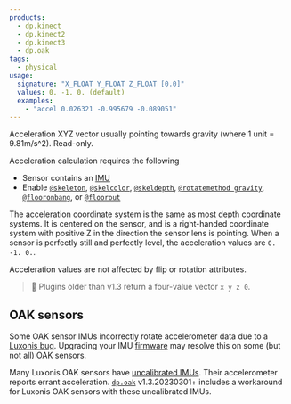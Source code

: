 ```yaml
---
products:
  - dp.kinect
  - dp.kinect2
  - dp.kinect3
  - dp.oak
tags:
  - physical
usage:
  signature: "X_FLOAT Y_FLOAT Z_FLOAT [0.0]"
  values: 0. -1. 0. (default)
  examples:
    - "accel 0.026321 -0.995679 -0.089051"
---
```


Acceleration XYZ vector usually pointing towards gravity
(where 1 unit = 9.81m/s^2). Read-only.

Acceleration calculation requires the following

* Sensor contains an [IMU](https://en.wikipedia.org/wiki/Inertial_measurement_unit)
* Enable [`@skeleton`](skeleton.md),
  [`@skelcolor`](skelcolor.md), [`@skeldepth`](skeldepth.md),
  [`@rotatemethod gravity`](rotatemethod.md), [`@flooronbang`](flooronbang.md),
  or [`@floorout`](floorout.md)

The acceleration coordinate system is the same as most depth coordinate systems.
It is centered on the sensor, and is a right-handed coordinate system
with positive Z in the direction the sensor lens is pointing. When a sensor
is perfectly still and perfectly level, the acceleration values are `0. -1. 0.`.

Acceleration values are not affected by flip or rotation attributes.

> :memo: Plugins older than v1.3 return a four-value vector `x y z 0`.

## OAK sensors

Some OAK sensor IMUs incorrectly rotate accelerometer data due to a
[Luxonis bug](https://github.com/luxonis/depthai-core/issues/319#issuecomment-2007761449).
Upgrading your IMU [firmware](../methods/firmware.md) may resolve this on some
(but not all) OAK sensors.

Many Luxonis OAK sensors have [uncalibrated IMUs](https://github.com/luxonis/depthai-core/issues/319).
Their accelerometer reports errant acceleration.
[`dp.oak`](../dp.oak.md) v1.3.20230301+ includes a workaround for
Luxonis OAK sensors with these uncalibrated IMUs.
